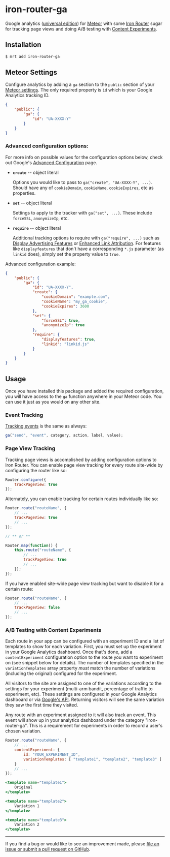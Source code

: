 # iron-router-ga

Google analytics ([universal edition](https://support.google.com/analytics/answer/2790010?hl=en)) for [Meteor](https://www.meteor.com/) with some [Iron Router](https://github.com/EventedMind/iron-router) sugar for tracking page views and doing A/B testing with [Content Experiments](https://developers.google.com/analytics/devguides/platform/experiments).

## Installation

```sh
$ mrt add iron-router-ga
```

## Meteor Settings

Configure analytics by adding a `ga` section to the `public` section of your [Meteor settings](http://docs.meteor.com/#meteor_settings). The only required property is `id` which is your Google Analytics tracking ID.

```json
{
    "public": {
        "ga": {
            "id": "UA-XXXX-Y"
        }
    }
}
```

### Advanced configuration options:

For more info on possible values for the configuration options below, check out Google's [Advanced Configuration](https://developers.google.com/analytics/devguides/collection/analyticsjs/advanced) page.

* **`create`** -- object literal

    Options you would like to pass to `ga("create", "UA-XXXX-Y", ...)`. Should have any of `cookieDomain`, `cookieName`, `cookieExpires`, etc as properties.

* **`set`** -- object literal

    Settings to apply to the tracker with `ga("set", ...)`. These include `forceSSL`, `anonymizeIp`, etc.

* **`require`** -- object literal

    Additional tracking options to require with `ga("require", ...)` such as [Display Advertising Features](https://developers.google.com/analytics/devguides/collection/analyticsjs/display-features) or [Enhanced Link Attribution](https://support.google.com/analytics/answer/2558867). For features like `displayfeatures` that don't have a corresponding `*.js` parameter (as `linkid` does), simply set the property value to `true`.

Advanced configuration example:

```json
{
    "public": {
        "ga": {
            "id": "UA-XXXX-Y",
            "create": {
                "cookieDomain": "example.com",
                "cookieName": "my_ga_cookie",
                "cookieExpires": 3600
            },
            "set": {
                "forceSSL": true,
                "anonymizeIp": true
            },
            "require": {
                "displayfeatures": true,
                "linkid": "linkid.js"
            }
        }
    }
}
```


## Usage

Once you have installed this package and added the required configuration, you will have access to the `ga` function anywhere in your Meteor code. You can use it just as you would on any other site.

### Event Tracking

[Tracking events](https://developers.google.com/analytics/devguides/collection/analyticsjs/events) is the same as always:

```javascript
ga("send", "event", category, action, label, value);
```

### Page View Tracking

Tracking page views is accomplished by adding configuration options to Iron Router. You can enable page view tracking for every route site-wide by configuring the router like so:

```javascript
Router.configure({
    trackPageView: true
});
```

Alternately, you can enable tracking for certain routes individually like so:

```javascript
Router.route("routeName", {
    // ...
    trackPageView: true
    // ...
});

// ** or **

Router.map(function() {
    this.route("routeName", {
        // ...
        trackPageView: true
        // ...
    });
});
```

If you have enabled site-wide page view tracking but want to disable it for a certain route:

```javascript
Router.route("routeName", {
    // ...
    trackPageView: false
    // ...
});
```

### A/B Testing with Content Experiments

Each route in your app can be configured with an experiment ID and a list of templates to show for each variation. First, you must set up the experiment in your Google Analytics dashboard. Once that's done, add a `contentExperiment` configuration option to the route you want to experiment on (see snippet below for details). The number of templates specified in the `variationTemplates` array property *must* match the number of variations (including the original) configured for the experiment.

All visitors to the site are assigned to one of the variations according to the settings for your experiment (multi-arm bandit, percentage of traffic to experiment, etc). These settings are configured in your Google Analytics dashboard or via [Google's API](https://developers.google.com/analytics/devguides/config/mgmt/v3/mgmtExperimentsGuide). Returning visitors will see the same variation they saw the first time they visited.

Any route with an experiment assigned to it will also track an event. This event will show up in your analytics dashboard under the category "iron-router-ga". This is a requirement for experiments in order to record a user's chosen variation.

```javascript
Router.route("routeName", {
    // ...
    contentExperiment: {
        id: "YOUR_EXPERIMENT_ID",
        variationTemplates: [ "template1", "template2", "template3" ]
    }
    // ...
});
```

```handlebars
<template name="template1">
    Original
</template>

<template name="template2">
    Variation 1
</template>

<template name="template3">
    Variation 2
</template>
```

--------------------------------------------------------

If you find a bug or would like to see an improvement made, please [file an issue or submit a pull request on GitHub](https://github.com/reywood/meteor-iron-router-ga/issues).
